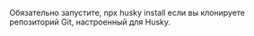 Обязательно запустите, npx husky install
если вы клонируете репозиторий Git, настроенный для Husky.
